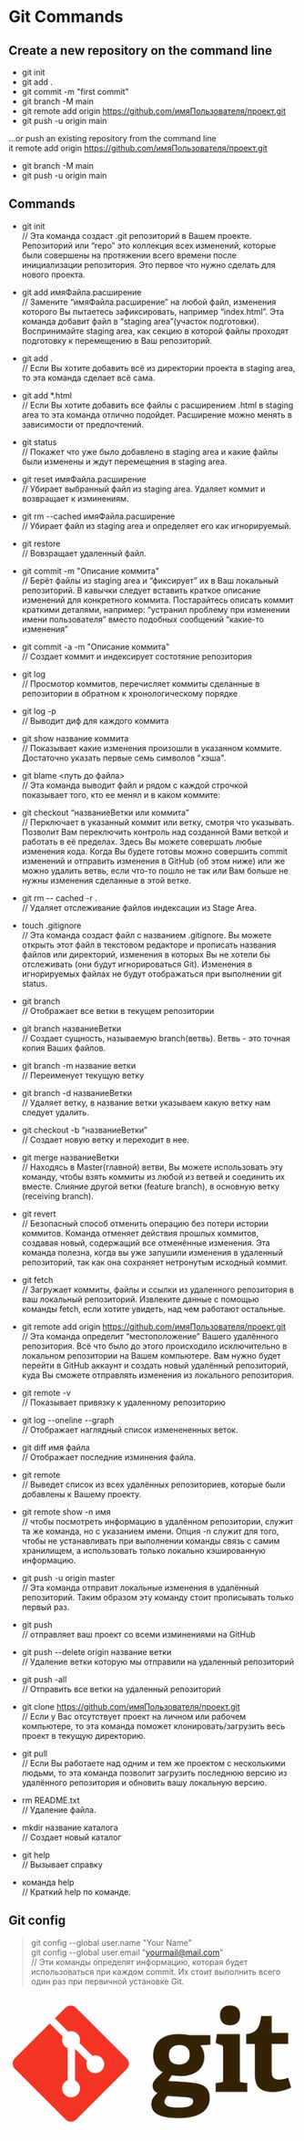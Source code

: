 # Git Commands


Create a new repository on the command line
-------------------------
* git init  
* git add .  
* git commit -m "first commit"   
* git branch -M main  
* git remote add origin https://github.com/имяПользователя/проект.git   
* git push -u origin main  

…or push an existing repository from the command line  
it remote add origin https://github.com/имяПользователя/проект.git  
* git branch -M main  
* git push -u origin main  

Commands
-------------------------
* git init  
// Эта команда создаст .git репозиторий в Вашем проекте. Репозиторий или “repo” это коллекция всех изменений, которые были совершены на протяжении всего времени после инициализации репозитория. Это первое что нужно сделать для нового проекта.

* git add имяФайла.расширение  
// Замените “имяФайла.расширение” на любой файл, изменения которого Вы пытаетесь зафиксировать, например “index.html”. Эта команда добавит файл в “staging area”(участок подготовки). Воспринимайте staging area, как секцию в которой файлы проходят подготовку к перемещению в Ваш репозиторий.

* git add .  
// Если Вы хотите добавить всё из директории проекта в staging area, то эта команда сделает всё сама.

* git add *.html  
// Если Вы хотите добавить все файлы с расширением .html в staging area то эта команда отлично подойдет. Расширение можно менять в зависимости от предпочтений.

* git status  
// Покажет что уже было добавлено в staging area и какие файлы были изменены и ждут перемещения в staging area.

* git reset имяФайла.расширение  
// Убирает выбранный файл из staging area. Удаляет коммит и возвращает к изминениям.

* git rm --cached имяФайла.расширение  
// Убирает файл из staging area и определяет его как игнорируемый.

* git restore   
// Вовзращает удаленный файл.

* git commit -m "Описание коммита"  
// Берёт файлы из staging area и “фиксирует” их в Ваш локальный репозиторий. В кавычки следует вставить краткое описание изменений для конкретного коммита. Постарайтесь описать коммит краткими деталями, например: “устранил проблему при изменении имени пользователя” вместо подобных сообщений “какие-то изменения”

* git commit -a -m "Описание коммита"  
// Создает коммит и индексирует состотяние репозитория

* git log  
// Просмотор коммитов, перечисляет коммиты сделанные в репозитории в обратном к хронологическому порядке

* git log -p   
// Выводит диф для каждого коммита

* git show название коммита  
// Показывает какие изменения произошли в указанном коммите. Достаточно указать первые семь символов "хэша".

* git blame <путь до файла>   
// Эта команда выводит файл и рядом с каждой строчкой показывает того, кто ее менял и в каком коммите:

* git checkout “названиеВетки или коммита”  
// Перключает в указанный коммит или ветку, смотря что указывать. Позволит Вам переключить контроль над созданной Вами веткой и работать в её пределах. Здесь Вы можете совершать любые изменения кода. Когда Вы будете готовы можно совершить commit изменений и отправить изменения в GitHub (об этом ниже) или же можно удалить ветвь, если что-то пошло не так или Вам больше не нужны изменения сделанные в этой ветке.

* git rm -- cached -r .  
// Удаляет отслеживание файлов индексации из Stage Area.

* touch .gitignore  
// Эта команда создаст файл с названием .gitignore. Вы можете открыть этот файл в текстовом редакторе и прописать названия файлов или директорий, изменения в которых Вы не хотели бы отслеживать (они будут игнорироваться Git). Изменения в игнорируемых файлах не будут отображаться при выполнении git status.

* git branch  
// Отображает все ветки в текущем репозитории

* git branch названиеВетки  
// Создает сущность, называемую branch(ветвь). Ветвь - это точная копия Ваших файлов.

* git branch -m название ветки  
// Переименует текущую ветку

* git branch -d названиеВетки  
// Удаляет ветку, в название ветки указываем какую ветку нам следует удалить.

* git checkout -b “названиеВетки”  
// Создает новую ветку и переходит в нее.

* git merge названиеВетки  
// Находясь в Master(главной) ветви, Вы можете использовать эту команду, чтобы взять коммиты из любой из ветвей и соединить их вместе. Слияние другой ветки (feature branch), в основную ветку (receiving branch).

* git revert  
// Безопасный способ отменить операцию без потери истории коммитов. Команда отменяет действия прошлых коммитов, создавая новый, содержащий все отменённые изменения. Эта команда полезна, когда вы уже запушили изменения в удаленный репозиторий, так как она сохраняет нетронутым исходный коммит.

* git fetch  
// Загружает коммиты, файлы и ссылки из удаленного репозитория в ваш локальный репозиторий. Извлеките данные с помощью команды fetch, если хотите увидеть, над чем работают остальные.

* git remote add origin https://github.com/имяПользователя/проект.git  
// Эта команда определит “местоположение” Вашего удалённого репозитория. Всё что было до этого происходило исключительно в локальном репозитории на Вашем компьютере. Вам нужно будет перейти в GitHub аккаунт и создать новый удалённый репозиторий, куда Вы сможете отправлять изменения из локального репозитория.

* git remote -v  
// Показывает привязку к удаленному репозиторию 

* git log --oneline --graph  
// Отображает наглядный список изменененных веток.

* git diff имя файла  
// Отображает последние изминения файла.

* git remote  
// Выведет список из всех удалённых репозиториев, которые были добавлены к Вашему проекту.

* git remote show -n имя  
// чтобы посмотреть информацию в удалённом репозитории, служит та же команда, но с указанием имени. Опция -n служит для того, чтобы не устанавливать при выполнении команды связь с самим хранилищем, а использовать только локально кэшированную информацию.

* git push -u origin master  
// Эта команда отправит локальные изменения в удалённый репозиторий. Таким образом эту команду стоит прописывать только первый раз.

* git push  
// отправляет ваш проект со всеми изминениями на GitHub

* git push --delete origin название ветки  
// Удаление ветки которую мы отправили на удаленный репозиторий

* git push -all  
// Отправить все ветки на удаленный репозиторий

* git clone https://github.com/имяПользователя/проект.git  
// Если у Вас отсутствует проект на личном или рабочем компьютере, то эта команда поможет клонировать/загрузить весь проект в текущую директорию.

* git pull  
// Если Вы работаете над одним и тем же проектом с несколькими людьми, то эта команда позволит загрузить последнюю версию из удалённого репозитория и обновить вашу локальную версию.

* rm README.txt  
// Удаление файла.

* mkdir название каталога  
// Создает новый каталог

* git help  
// Вызывает справку

* команда help  
// Краткий help по команде.

Git config 
-------------------------
 > git config --global user.name "Your Name"     
 > git config --global user.email "yourmail@mail.com"  
// Эти команды определят информацию, которая будет использоваться при каждом commit. Их стоит выполнить всего один раз при первичной установке Git.


![picture1.](git.jpg)


